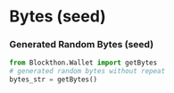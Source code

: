 # Bytes (seed)

### Generated Random Bytes (seed)

```python
from Blockthon.Wallet import getBytes
# generated random bytes without repeat
bytes_str = getBytes()
```